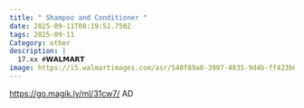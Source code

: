 ```yaml
---
title: " Shampoo and Conditioner "
date: 2025-09-11T08:19:51.750Z
tags: 2025-09-11
Category: other
description: |
  17.xx #𝗪𝗔𝗟𝗠𝗔𝗥𝗧 
image: https://i5.walmartimages.com/asr/540f89a0-3997-4835-9d4b-ff423b6250c4.0de26ad17e6c66cbdfb3e557d09da9b2.jpeg?odnHeight=2000&odnWidth=2000&odnBg=FFFFFF
---
```

https://go.magik.ly/ml/31cw7/
AD